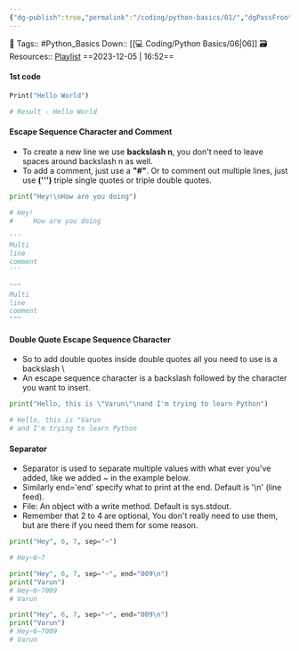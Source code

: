 ```yaml
---
{"dg-publish":true,"permalink":"/coding/python-basics/01/","dgPassFrontmatter":true,"noteIcon":"3","created":"2023-12-05T16:52:10.639+05:30","updated":"2023-12-23T13:36:24.008+05:30"}
---
```


🧶 Tags:: #Python_Basics
Down:: [[💻 Coding/Python Basics/06\|06]]
🗃 Resources:: [Playlist](https://www.youtube.com/playlist?list=PLu0W_9lII9agwh1XjRt242xIpHhPT2llg)
==2023-12-05 | 16:52==

#### 1st code
```python
Print("Hello World")

# Result - Hello World
```
#### Escape Sequence Character and Comment
- To create a new line we use **backslash n**, you don't need to leave spaces around backslash n as well.
- To add a comment, just use a **"#"**. Or to comment out multiple lines, just use **(''')** triple single quotes or triple double quotes.
```python
print("Hey!\nHow are you doing")

# Hey!
#	  How are you doing

'''
Multi
line
comment
'''

"""
Multi
line
comment
"""
```

#### Double Quote Escape Sequence Character
- So to add double quotes inside double quotes all you need to use is a backslash \
- An escape sequence character is a backslash followed by the character you want to insert.
```python
print("Hello, this is \"Varun\"\nand I'm trying to learn Python")

# Hello, this is "Varun
# and I'm trying to learn Python
```

#### Separator
- Separator is used to separate multiple values with what ever you've added, like we added ~ in the example below.
- Similarly end='end' specify what to print at the end. Default is '\n' (line feed).
- File: An object with a write method. Default is sys.stdout.
- Remember that 2 to 4 are optional, You don't really need to use them, but are there if you need them for some reason.
```python
print("Hey", 6, 7, sep="~")

# Hey~6~7

print("Hey", 6, 7, sep="~", end="009\n")
print("Varun")
# Hey~6~7009
# Varun

print("Hey", 6, 7, sep="~", end="009\n")
print("Varun")
# Hey~6~7009
# Varun
```